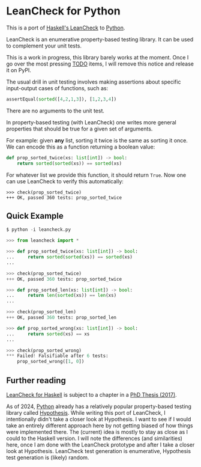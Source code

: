 LeanCheck for Python
====================

This is a port of [Haskell's LeanCheck] to [Python].

LeanCheck is an enumerative property-based testing library.
It can be used to complement your unit tests.

This is a work in progress, this library barely works at the moment.
Once I go over the most pressing [TODO] items,
I will remove this notice and release it on PyPI.

The usual drill in unit testing involves making assertions
about specific input-output cases of functions, such as:

```py
assertEqual(sorted([4,2,1,3]), [1,2,3,4])
```

There are no arguments to the unit test.

In property-based testing (with LeanCheck)
one writes more general properties that should be true
for a given set of arguments.

For example:
given __any__ list, sorting it twice is the same as sorting it once.
We can encode this as a function returning a boolean value:

```py
def prop_sorted_twice(xs: list[int]) -> bool:
    return sorted(sorted(xs)) == sorted(xs)
```

For whatever list we provide this function,
it should return `True`.
Now one can use LeanCheck to verify this automatically:

```
>>> check(prop_sorted_twice)
+++ OK, passed 360 tests: prop_sorted_twice
```

Quick Example
-------------

```py
$ python -i leancheck.py

>>> from leancheck import *

>>> def prop_sorted_twice(xs: list[int]) -> bool:
...     return sorted(sorted(xs)) == sorted(xs)
...

>>> check(prop_sorted_twice)
+++ OK, passed 360 tests: prop_sorted_twice

>>> def prop_sorted_len(xs: list[int]) -> bool:
...     return len(sorted(xs)) == len(xs)
...

>>> check(prop_sorted_len)
+++ OK, passed 360 tests: prop_sorted_len

>>> def prop_sorted_wrong(xs: list[int]) -> bool:
...     return sorted(xs) == xs
...

>>> check(prop_sorted_wrong)
*** Failed! Falsifiable after 6 tests:
    prop_sorted_wrong([1, 0])
```


Further reading
---------------

[LeanCheck for Haskell] is subject to a chapter in a [PhD Thesis (2017)].

As of 2024, [Python] already has a relatively popular property-based testing
library called [Hypothesis].  While writing this port of LeanCheck, I
intentionally didn't take a closer look at Hypothesis.  I want to see if I
would take an entirely different approach here by not getting biased of how
things were implemented there.  The (current) idea is mostly to stay as close
as I could to the Haskell version.  I will note the differences (and
similarities) here, once I am done with the LeanCheck prototype and after I
take a closer look at Hypothesis.  LeanCheck test generation is enumerative,
Hypothesis test generation is (likely) random.


[Haskell's LeanCheck]:   https://hackage.haskell.org/package/leancheck
[LeanCheck for Haskell]: https://hackage.haskell.org/package/leancheck
[Python]: https://www.python.org/
[Hypothesis]: https://pypi.org/project/hypothesis/
[TODO]: TODO.md
[PhD Thesis (2017)]: https://matela.com.br/thesis-rudy.pdf
